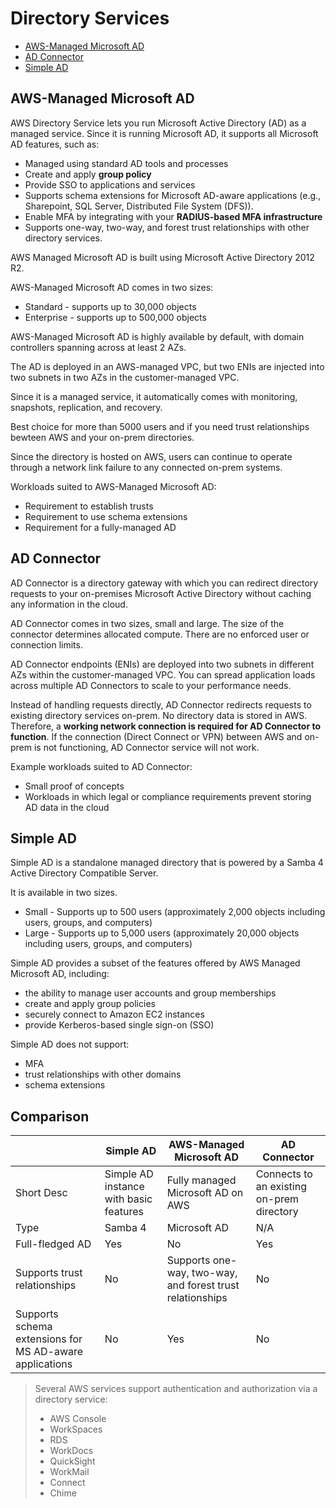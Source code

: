 # Directory Services

- [AWS-Managed Microsoft AD](#aws-managed-microsoft-ad)
- [AD Connector](#ad-connector)
- [Simple AD](#simple-ad)

## AWS-Managed Microsoft AD

AWS Directory Service lets you run Microsoft Active Directory (AD) as a managed service. Since it is running Microsoft AD, it supports all Microsoft AD features, such as:
- Managed using standard AD tools and processes
- Create and apply **group policy**
- Provide SSO to applications and services
- Supports schema extensions for Microsoft AD-aware applications (e.g., Sharepoint, SQL Server, Distributed File System (DFS)).
- Enable MFA by integrating with your **RADIUS-based MFA infrastructure**
- Supports one-way, two-way, and forest trust relationships with other directory services.

AWS Managed Microsoft AD is built using Microsoft Active Directory 2012 R2.

AWS-Managed Microsoft AD comes in two sizes:
- Standard - supports up to 30,000 objects
- Enterprise - supports up to 500,000 objects

AWS-Managed Microsoft AD is highly available by default, with domain controllers spanning across at least 2 AZs.

The AD is deployed in an AWS-managed VPC, but two ENIs are injected into two subnets in two AZs in the customer-managed VPC.

Since it is a managed service, it automatically comes with monitoring, snapshots, replication, and recovery.

Best choice for more than 5000 users and if you need trust relationships bewteen AWS and your on-prem directories.

Since the directory is hosted on AWS, users can continue to operate through a network link failure to any connected on-prem systems.

Workloads suited to AWS-Managed Microsoft AD:
- Requirement to establish trusts
- Requirement to use schema extensions
- Requirement for a fully-managed AD

## AD Connector

AD Connector is a directory gateway with which you can redirect directory requests to your on-premises Microsoft Active Directory without caching any information in the cloud.

AD Connector comes in two sizes, small and large. The size of the connector determines allocated compute. There are no enforced user or connection limits.

AD Connector endpoints (ENIs) are deployed into two subnets in different AZs within the customer-managed VPC. You can spread application loads across multiple AD Connectors to scale to your performance needs.

Instead of handling requests directly, AD Connector redirects requests to existing directory services on-prem. No directory data is stored in AWS. Therefore, a **working network connection is required for AD Connector to function**. If the connection (Direct Connect or VPN) between AWS and on-prem is not functioning, AD Connector service will not work.

Example workloads suited to AD Connector:
- Small proof of concepts
- Workloads in which legal or compliance requirements prevent storing AD data in the cloud

## Simple AD

Simple AD is a standalone managed directory that is powered by a Samba 4 Active Directory Compatible Server.

It is available in two sizes.
- Small - Supports up to 500 users (approximately 2,000 objects including users, groups, and computers)
- Large - Supports up to 5,000 users (approximately 20,000 objects including users, groups, and computers)

Simple AD provides a subset of the features offered by AWS Managed Microsoft AD, including:
- the ability to manage user accounts and group memberships
- create and apply group policies
- securely connect to Amazon EC2 instances
- provide Kerberos-based single sign-on (SSO)

Simple AD does not support:
- MFA
- trust relationships with other domains
- schema extensions

## Comparison

| | Simple AD | AWS-Managed Microsoft AD | AD Connector |
| --- | --- | --- | --- |
| Short Desc | Simple AD instance with basic features | Fully managed Microsoft AD on AWS | Connects to an existing on-prem directory |
| Type | Samba 4 | Microsoft AD | N/A |
| Full-fledged AD | Yes | No | Yes | 
| Supports trust relationships | No | Supports one-way, two-way, and forest trust relationships | No |
| Supports schema extensions for MS AD-aware applications | No | Yes | No |  

> Several AWS services support authentication and authorization via a directory service:
> - AWS Console
> - WorkSpaces
> - RDS
> - WorkDocs
> - QuickSight
> - WorkMail
> - Connect
> - Chime
